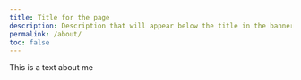 ```yaml
---
title: Title for the page
description: Description that will appear below the title in the banner
permalink: /about/
toc: false
---
```

This is a text about me

